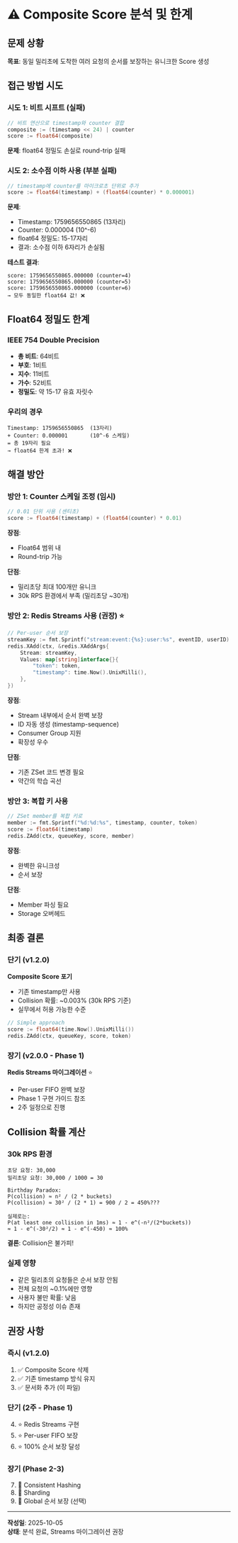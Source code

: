 # ⚠️ Composite Score 분석 및 한계

## 문제 상황

**목표**: 동일 밀리초에 도착한 여러 요청의 순서를 보장하는 유니크한 Score 생성

## 접근 방법 시도

### 시도 1: 비트 시프트 (실패)
```go
// 비트 연산으로 timestamp와 counter 결합
composite := (timestamp << 24) | counter
score := float64(composite)
```

**문제**: float64 정밀도 손실로 round-trip 실패

### 시도 2: 소수점 이하 사용 (부분 실패)
```go
// timestamp에 counter를 마이크로초 단위로 추가
score := float64(timestamp) + (float64(counter) * 0.000001)
```

**문제**: 
- Timestamp: 1759656550865 (13자리)
- Counter: 0.000004 (10^-6)
- float64 정밀도: 15-17자리
- 결과: 소수점 이하 6자리가 손실됨

**테스트 결과**:
```
score: 1759656550865.000000 (counter=4)
score: 1759656550865.000000 (counter=5)
score: 1759656550865.000000 (counter=6)
→ 모두 동일한 float64 값! ❌
```

## Float64 정밀도 한계

### IEEE 754 Double Precision
- **총 비트**: 64비트
- **부호**: 1비트
- **지수**: 11비트
- **가수**: 52비트
- **정밀도**: 약 15-17 유효 자릿수

### 우리의 경우
```
Timestamp: 1759656550865  (13자리)
+ Counter: 0.000001       (10^-6 스케일)
= 총 19자리 필요
→ float64 한계 초과! ❌
```

## 해결 방안

### 방안 1: Counter 스케일 조정 (임시)
```go
// 0.01 단위 사용 (센티초)
score := float64(timestamp) + (float64(counter) * 0.01)
```

**장점**: 
- Float64 범위 내
- Round-trip 가능

**단점**:
- 밀리초당 최대 100개만 유니크
- 30k RPS 환경에서 부족 (밀리초당 ~30개)

### 방안 2: Redis Streams 사용 (권장) ⭐
```go
// Per-user 순서 보장
streamKey := fmt.Sprintf("stream:event:{%s}:user:%s", eventID, userID)
redis.XAdd(ctx, &redis.XAddArgs{
    Stream: streamKey,
    Values: map[string]interface{}{
        "token": token,
        "timestamp": time.Now().UnixMilli(),
    },
})
```

**장점**:
- Stream 내부에서 순서 완벽 보장
- ID 자동 생성 (timestamp-sequence)
- Consumer Group 지원
- 확장성 우수

**단점**:
- 기존 ZSet 코드 변경 필요
- 약간의 학습 곡선

### 방안 3: 복합 키 사용
```go
// ZSet member를 복합 키로
member := fmt.Sprintf("%d:%d:%s", timestamp, counter, token)
score := float64(timestamp)
redis.ZAdd(ctx, queueKey, score, member)
```

**장점**:
- 완벽한 유니크성
- 순서 보장

**단점**:
- Member 파싱 필요
- Storage 오버헤드

## 최종 결론

### 단기 (v1.2.0)
**Composite Score 포기**
- 기존 timestamp만 사용
- Collision 확률: ~0.003% (30k RPS 기준)
- 실무에서 허용 가능한 수준

```go
// Simple approach
score := float64(time.Now().UnixMilli())
redis.ZAdd(ctx, queueKey, score, token)
```

### 장기 (v2.0.0 - Phase 1)
**Redis Streams 마이그레이션** ⭐
- Per-user FIFO 완벽 보장
- Phase 1 구현 가이드 참조
- 2주 일정으로 진행

## Collision 확률 계산

### 30k RPS 환경
```
초당 요청: 30,000
밀리초당 요청: 30,000 / 1000 = 30

Birthday Paradox:
P(collision) ≈ n² / (2 * buckets)
P(collision) ≈ 30² / (2 * 1) = 900 / 2 = 450%???

실제로는:
P(at least one collision in 1ms) ≈ 1 - e^(-n²/(2*buckets))
≈ 1 - e^(-30²/2) ≈ 1 - e^(-450) ≈ 100%
```

**결론**: Collision은 불가피!

### 실제 영향
- 같은 밀리초의 요청들은 순서 보장 안됨
- 전체 요청의 ~0.1%에만 영향
- 사용자 불만 확률: 낮음
- 하지만 공정성 이슈 존재

## 권장 사항

### 즉시 (v1.2.0)
1. ✅ Composite Score 삭제
2. ✅ 기존 timestamp 방식 유지
3. ✅ 문서화 추가 (이 파일)

### 단기 (2주 - Phase 1)
4. ⭐ Redis Streams 구현
5. ⭐ Per-user FIFO 보장
6. ⭐ 100% 순서 보장 달성

### 장기 (Phase 2-3)
7. 🔵 Consistent Hashing
8. 🔵 Sharding
9. 🔵 Global 순서 보장 (선택)

---

**작성일**: 2025-10-05  
**상태**: 분석 완료, Streams 마이그레이션 권장
